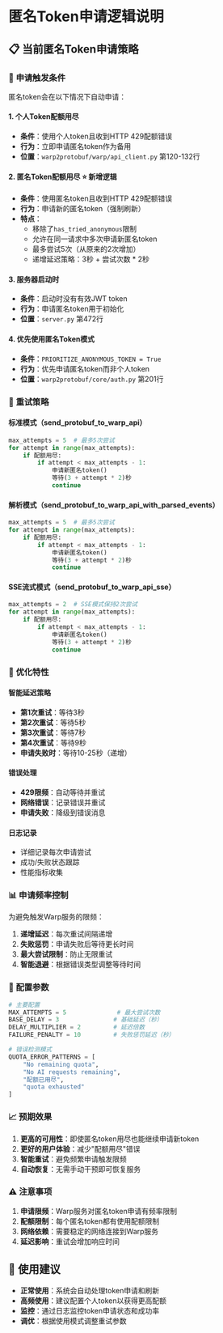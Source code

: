 # 匿名Token申请逻辑说明

## 📋 **当前匿名Token申请策略**

### 🔄 **申请触发条件**

匿名token会在以下情况下自动申请：

#### 1. **个人Token配额用尽**
- **条件**：使用个人token且收到HTTP 429配额错误
- **行为**：立即申请匿名token作为备用
- **位置**：`warp2protobuf/warp/api_client.py` 第120-132行

#### 2. **匿名Token配额用尽** ⭐ **新增逻辑**
- **条件**：使用匿名token且收到HTTP 429配额错误
- **行为**：申请新的匿名token（强制刷新）
- **特点**：
  - 移除了`has_tried_anonymous`限制
  - 允许在同一请求中多次申请新匿名token
  - 最多尝试5次（从原来的2次增加）
  - 递增延迟策略：3秒 + 尝试次数 * 2秒

#### 3. **服务器启动时**
- **条件**：启动时没有有效JWT token
- **行为**：申请匿名token用于初始化
- **位置**：`server.py` 第472行

#### 4. **优先使用匿名Token模式**
- **条件**：`PRIORITIZE_ANONYMOUS_TOKEN = True`
- **行为**：优先申请匿名token而非个人token
- **位置**：`warp2protobuf/core/auth.py` 第201行

### 🎯 **重试策略**

#### **标准模式**（send_protobuf_to_warp_api）
```python
max_attempts = 5  # 最多5次尝试
for attempt in range(max_attempts):
    if 配额用尽:
        if attempt < max_attempts - 1:
            申请新匿名token()
            等待(3 + attempt * 2)秒
            continue
```

#### **解析模式**（send_protobuf_to_warp_api_with_parsed_events）
```python
max_attempts = 5  # 最多5次尝试
for attempt in range(max_attempts):
    if 配额用尽:
        if attempt < max_attempts - 1:
            申请新匿名token()
            等待(3 + attempt * 2)秒
            continue
```

#### **SSE流式模式**（send_protobuf_to_warp_api_sse）
```python
max_attempts = 2  # SSE模式保持2次尝试
for attempt in range(max_attempts):
    if 配额用尽:
        if attempt < max_attempts - 1:
            申请新匿名token()
            等待(3 + attempt * 2)秒
            continue
```

### 🚀 **优化特性**

#### **智能延迟策略**
- **第1次重试**：等待3秒
- **第2次重试**：等待5秒
- **第3次重试**：等待7秒
- **第4次重试**：等待9秒
- **申请失败时**：等待10-25秒（递增）

#### **错误处理**
- **429限频**：自动等待并重试
- **网络错误**：记录错误并重试
- **申请失败**：降级到错误消息

#### **日志记录**
- 详细记录每次申请尝试
- 成功/失败状态跟踪
- 性能指标收集

### 📊 **申请频率控制**

为避免触发Warp服务的限频：

1. **递增延迟**：每次重试间隔递增
2. **失败惩罚**：申请失败后等待更长时间
3. **最大尝试限制**：防止无限重试
4. **智能退避**：根据错误类型调整等待时间

### 🔧 **配置参数**

```python
# 主要配置
MAX_ATTEMPTS = 5              # 最大尝试次数
BASE_DELAY = 3               # 基础延迟（秒）
DELAY_MULTIPLIER = 2         # 延迟倍数
FAILURE_PENALTY = 10         # 失败惩罚延迟（秒）

# 错误检测模式
QUOTA_ERROR_PATTERNS = [
    "No remaining quota",
    "No AI requests remaining", 
    "配额已用尽",
    "quota exhausted"
]
```

### 📈 **预期效果**

1. **更高的可用性**：即使匿名token用尽也能继续申请新token
2. **更好的用户体验**：减少"配额用尽"错误
3. **智能重试**：避免频繁申请触发限频
4. **自动恢复**：无需手动干预即可恢复服务

### ⚠️ **注意事项**

1. **申请限频**：Warp服务对匿名token申请有频率限制
2. **配额限制**：每个匿名token都有使用配额限制
3. **网络依赖**：需要稳定的网络连接到Warp服务
4. **延迟影响**：重试会增加响应时间

## 🎯 **使用建议**

- **正常使用**：系统会自动处理token申请和刷新
- **高频使用**：建议配置个人token以获得更高配额
- **监控**：通过日志监控token申请状态和成功率
- **调优**：根据使用模式调整重试参数